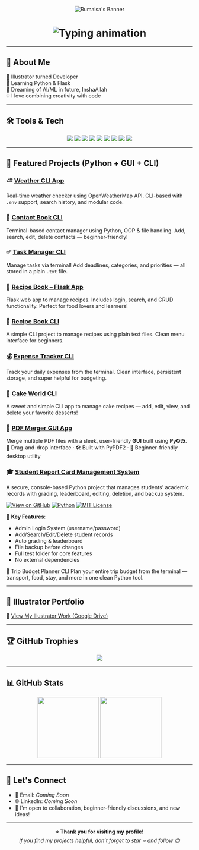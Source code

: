 <p align="center">
  <img src="https://github.com/user-attachments/assets/34abec0e-a51b-4546-bf20-36c99fbdd697" alt="Rumaisa's Banner" />
</p>

<h1 align="center">
  <img src="https://readme-typing-svg.herokuapp.com?font=Fira+Code&duration=3000&pause=1000&center=true&width=435&lines=Hi+I'm+Rumaisa!+👋;Front-End+Developer+%7C+Illustrator+%7C+Python+Learner;Aspiring+AI+Engineer+from+Pakistan!" alt="Typing animation" />
</h1>

---

## 🌸 About Me

🎨 Illustrator turned Developer  
🐍 Learning Python & Flask  
🤖 Dreaming of AI/ML in future, InshaAllah  
💡 I love combining creativity with code  

---

## 🛠️ Tools & Tech

<p align="center">
  <img src="https://img.shields.io/badge/Code-HTML5-orange?style=for-the-badge&logo=html5" />
  <img src="https://img.shields.io/badge/Code-CSS3-blue?style=for-the-badge&logo=css3" />
  <img src="https://img.shields.io/badge/Code-JavaScript-yellow?style=for-the-badge&logo=javascript" />
  <img src="https://img.shields.io/badge/Python-3776AB?style=for-the-badge&logo=python&logoColor=white" />
  <img src="https://img.shields.io/badge/Flask-black?style=for-the-badge&logo=flask" />
  <img src="https://img.shields.io/badge/Adobe%20Illustrator-FC9D24?style=for-the-badge&logo=adobeillustrator&logoColor=white" />
  <img src="https://img.shields.io/badge/Adobe%20Photoshop-31A8FF?style=for-the-badge&logo=adobephotoshop&logoColor=white" />
  <img src="https://img.shields.io/badge/Git-F05032?style=for-the-badge&logo=git&logoColor=white" />
  <img src="https://img.shields.io/badge/GitHub-181717?style=for-the-badge&logo=github&logoColor=white" />
</p>

---

## 📌 Featured Projects (Python + GUI + CLI)

### ⛅ [Weather CLI App](https://github.com/Rumaisas-islam/weather-cli-app)
Real-time weather checker using OpenWeatherMap API. CLI-based with `.env` support, search history, and modular code.

### 📒 [Contact Book CLI](https://github.com/Rumaisas-islam/contact-book)
Terminal-based contact manager using Python, OOP & file handling. Add, search, edit, delete contacts — beginner-friendly!

### ✅ [Task Manager CLI](https://github.com/Rumaisas-islam/task-manager-cli-python)
Manage tasks via terminal! Add deadlines, categories, and priorities — all stored in a plain `.txt` file.

### 🍲 [Recipe Book – Flask App](https://github.com/Rumaisas-islam/recipe-book-flask-app)
Flask web app to manage recipes. Includes login, search, and CRUD functionality. Perfect for food lovers and learners!

### 📘 [Recipe Book CLI](https://github.com/Rumaisas-islam/recipe-book)
A simple CLI project to manage recipes using plain text files. Clean menu interface for beginners.

### 💰 [Expense Tracker CLI](https://github.com/Rumaisas-islam/expense_tracker)
Track your daily expenses from the terminal. Clean interface, persistent storage, and super helpful for budgeting.

### 🍰 [Cake World CLI](https://github.com/Rumaisas-islam/cake-world)
A sweet and simple CLI app to manage cake recipes — add, edit, view, and delete your favorite desserts!

### 🧾 [PDF Merger GUI App](https://github.com/Rumaisas-islam/pdf-merger-gui)  
Merge multiple PDF files with a sleek, user-friendly **GUI** built using **PyQt5**.  
📂 Drag-and-drop interface · 🛠️ Built with PyPDF2 · 🎨 Beginner-friendly desktop utility

### 🎓 [Student Report Card Management System](https://github.com/Rumaisas-islam/student-report-card-management-system)
A secure, console-based Python project that manages students' academic records with grading, leaderboard, editing, deletion, and backup system.

[![View on GitHub](https://img.shields.io/badge/GitHub-View%20Project-black?logo=github&style=flat-square)](https://github.com/Rumaisas-islam/student-report-card-management-system)
[![Python](https://img.shields.io/badge/Made%20with-Python-blue?style=flat-square&logo=python)](https://www.python.org/)
[![MIT License](https://img.shields.io/github/license/Rumaisas-islam/student-report-card-management-system?style=flat-square)](https://github.com/Rumaisas-islam/student-report-card-management-system/blob/main/LICENSE.md)

📝 **Key Features**:
- Admin Login System (username/password)
- Add/Search/Edit/Delete student records
- Auto grading & leaderboard
- File backup before changes
- Full test folder for core features
- No external dependencies

🧾 Trip Budget Planner CLI
Plan your entire trip budget from the terminal — transport, food, stay, and more in one clean Python tool.

---

## 🎨 Illustrator Portfolio

📁 [View My Illustrator Work (Google Drive)](https://drive.google.com/file/d/1yxzs6RwElX6nD1SuuaOCqYEK83Ledl1a/view?usp=drivesdk)

---

## 🏆 GitHub Trophies

<p align="center">
  <img src="https://github-profile-trophy.vercel.app/?username=Rumaisas-islam&theme=tokyonight&no-frame=true&margin-w=15" />
</p>

---

## 📊 GitHub Stats

<p align="center">
  <img src="https://github-readme-stats.vercel.app/api?username=Rumaisas-islam&show_icons=true&theme=tokyonight" height="165"/>
  <img src="https://github-readme-stats.vercel.app/api/top-langs/?username=Rumaisas-islam&layout=compact&theme=tokyonight" height="165"/>
</p>

---

## 🤝 Let's Connect

- 📧 Email: *Coming Soon*
- 🌐 LinkedIn: *Coming Soon*
- 💬 I'm open to collaboration, beginner-friendly discussions, and new ideas!

---

<p align="center">
  <b>⭐ Thank you for visiting my profile!</b><br>
  <i>If you find my projects helpful, don’t forget to star ⭐ and follow 😊</i>
</p>

